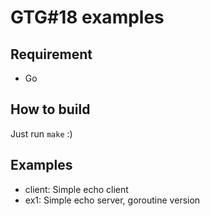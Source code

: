 # GTG#18 examples

## Requirement
* Go

## How to build
Just run `make` :)

## Examples
* client: Simple echo client
* ex1: Simple echo server, goroutine version
